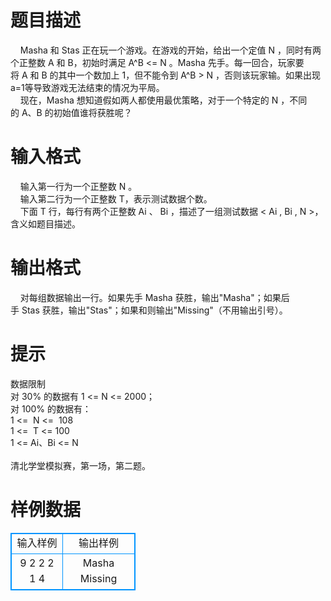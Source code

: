 # 

 
 # 题目描述 
&nbsp;&nbsp;&nbsp;&nbsp;Masha&nbsp;和&nbsp;Stas&nbsp;正在玩一个游戏。在游戏的开始，给出一个定值&nbsp;N&nbsp;，同时有两个正整数&nbsp;A&nbsp;和&nbsp;B，初始时满足&nbsp;A^B&nbsp;&lt;=&nbsp;N&nbsp;。Masha&nbsp;先手。每一回合，玩家要将&nbsp;A&nbsp;和&nbsp;B&nbsp;的其中一个数加上&nbsp;1，但不能令到&nbsp;A^B&nbsp;&gt;&nbsp;N&nbsp;，否则该玩家输。如果出现a=1等导致游戏无法结束的情况为平局。<BR>&nbsp;&nbsp;&nbsp;&nbsp;现在，Masha&nbsp;想知道假如两人都使用最优策略，对于一个特定的&nbsp;N&nbsp;，不同的&nbsp;A、B&nbsp;的初始值谁将获胜呢？<BR> 

 
 # 输入格式 
&nbsp;&nbsp;&nbsp;&nbsp;输入第一行为一个正整数&nbsp;N&nbsp;。<BR>&nbsp;&nbsp;&nbsp;&nbsp;输入第二行为一个正整数&nbsp;T，表示测试数据个数。<BR>&nbsp;&nbsp;&nbsp;&nbsp;下面&nbsp;T&nbsp;行，每行有两个正整数&nbsp;Ai&nbsp;、&nbsp;Bi&nbsp;，描述了一组测试数据&nbsp;&lt;&nbsp;Ai&nbsp;,&nbsp;Bi&nbsp;,&nbsp;N&nbsp;&gt;，含义如题目描述。<BR> 

 
 # 输出格式 
&nbsp;&nbsp;&nbsp;&nbsp;对每组数据输出一行。如果先手&nbsp;Masha&nbsp;获胜，输出"Masha"；如果后手&nbsp;Stas&nbsp;获胜，输出"Stas"；如果和则输出"Missing"（不用输出引号）。<BR> 

 
 # 提示 
数据限制<BR>对&nbsp;30%&nbsp;的数据有&nbsp;1&nbsp;&lt;=&nbsp;N&nbsp;&lt;=&nbsp;2000；<BR>对&nbsp;100%&nbsp;的数据有：<BR>1&nbsp;&lt;=&nbsp;&nbsp;N&nbsp;&lt;=&nbsp;&nbsp;108<BR>1&nbsp;&lt;=&nbsp;&nbsp;T&nbsp;&lt;=&nbsp;100<BR>1&nbsp;&lt;=&nbsp;Ai、Bi&nbsp;&lt;=&nbsp;N<BR><BR>清北学堂模拟赛，第一场，第二题。 
# 样例数据
<style>
        table,table tr th, table tr td { border:1px solid #0094ff; }
        table { width: 200px; min-height: 25px; line-height: 25px; text-align: center; border-collapse: collapse;}   
    </style>
<table>
	<tr>
		<td>输入样例</td>
		<td>输出样例</td>
	</tr>
<tr><td>9
2
2 2
1 4
</td><td>Masha
Missing

</td></tr></table>

